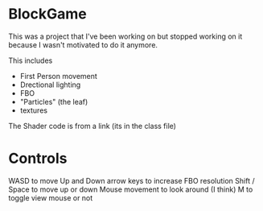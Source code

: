 # BlockGame

This was a project that I've been working on but stopped working on it because I wasn't motivated to do it anymore.

This includes
- First Person movement
- Drectional lighting
- FBO
- "Particles" (the leaf)
- textures

The Shader code is from a link (its in the class file)

# Controls

WASD to move
Up and Down arrow keys to increase FBO resolution
Shift / Space to move up or down
Mouse movement to look around
(I think) M to toggle view mouse or not

